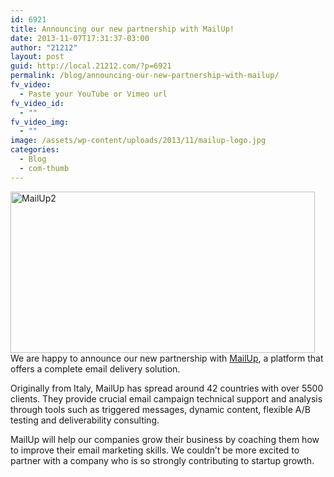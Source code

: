 ```yaml
---
id: 6921
title: Announcing our new partnership with MailUp!
date: 2013-11-07T17:31:37-03:00
author: "21212"
layout: post
guid: http://local.21212.com/?p=6921
permalink: /blog/announcing-our-new-partnership-with-mailup/
fv_video:
  - Paste your YouTube or Vimeo url
fv_video_id:
  - ""
fv_video_img:
  - ""
image: /assets/wp-content/uploads/2013/11/mailup-logo.jpg
categories:
  - Blog
  - com-thumb
---
```

<p dir="ltr">
  <a href="http://local.21212.com/assets/wp-content/uploads/2013/11/MailUp2.png"><img class="aligncenter size-full wp-image-6924" alt="MailUp2" src="{{ site.url }}/assets/wp-content/uploads/2013/11/MailUp2.png" width="487" height="258" srcset="{{ site.url }}/assets/wp-content/uploads/2013/11/MailUp2.png 487w, {{ site.url }}/assets/wp-content/uploads/2013/11/MailUp2-300x158.png 300w" sizes="(max-width: 487px) 100vw, 487px" /></a>We are happy to announce our new partnership with <a href="http://www.mailup.com/">MailUp</a>, a platform that offers a complete email delivery solution.
</p>

<p dir="ltr">
  Originally from Italy, MailUp has spread around 42 countries with over 5500 clients. They provide crucial email campaign technical support and analysis through tools such as triggered messages, dynamic content, flexible A/B testing and deliverability consulting.
</p>

<p dir="ltr">
  MailUp will help our companies grow their business by coaching them how to improve their email marketing skills. We couldn’t be more excited to partner with a company who is so strongly contributing to startup growth.
</p>

&nbsp;